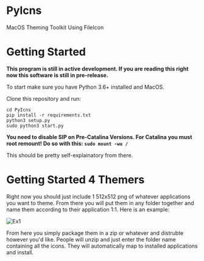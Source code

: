 # PyIcns
MacOS Theming Toolkit Using FileIcon

# Getting Started

**This program is still in active development. If you are reading this right now this software is still in pre-release.**

To start make sure you have Python 3.6+ installed and MacOS.

Clone this repository and run:
```
cd PyIcns
pip install -r requirements.txt
python3 setup.py
sudo python3 start.py
```

**You need to disable SIP on Pre-Catalina Versions. For Catalina you must root remount! Do so with this: `sudo mount -wu /`**

This should be pretty self-explainatory from there.

# Getting Started 4 Themers

Right now you should just include 1 512x512 png of whatever applications you want to theme. From there you will put them in any folder together and name them according to their application 1:1. Here is an example:

![Ex1](https://i.imgur.com/ZeHbaQR.png)

From here you simply package them in a zip or whatever and distrubte however you'd like. People will unzip and just enter the folder name containing all the icons. They will automatically map to installed applications and install.
